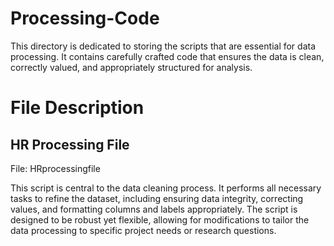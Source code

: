 # Processing-Code

This directory is dedicated to storing the scripts that are essential for data processing. It contains carefully crafted code that ensures the data is clean, correctly valued, and appropriately structured for analysis.

# File Description

## HR Processing File

File: HRprocessingfile

This script is central to the data cleaning process. It performs all necessary tasks to refine the dataset, including ensuring data integrity, correcting values, and formatting columns and labels appropriately. The script is designed to be robust yet flexible, allowing for modifications to tailor the data processing to specific project needs or research questions.